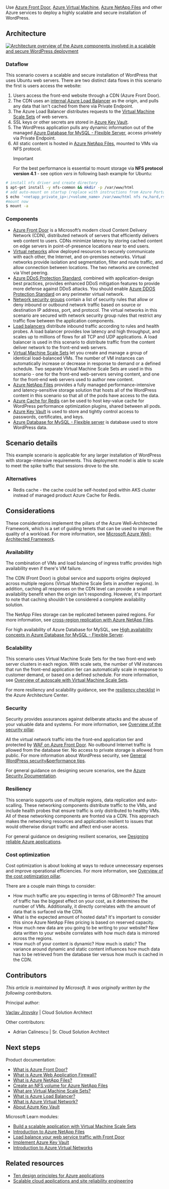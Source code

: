 <!-- cSpell:ignore wordpress -->

Use [Azure Front Door](/azure/frontdoor/front-door-overview), [Azure Virtual Machine](/azure/virtual-machines/overview), [Azure NetApp Files](/azure/azure-netapp-files/azure-netapp-files-introduction) and other Azure services to deploy a highly scalable and secure installation of WordPress.



## Architecture

[![Architecture overview of the Azure components involved in a scalable and secure WordPress deployment](media/wordpress-vm.png)](media/wordpress-vm.png#lightbox)

### Dataflow

This scenario covers a scalable and secure installation of WordPress that uses Ubuntu web servers. There are two distinct data flows in this scenario the first is users access the website:

1. Users access the front-end website through a CDN (Azure Front Door).
2. The CDN uses an [internal Azure Load Balancer](/azure/load-balancer/load-balancer-overview) as the origin, and pulls any data that isn't cached from there via Private Endpoint.
3. The Azure Load Balancer distributes requests to the [Virtual Machine Scale Sets][docs-vmss] of web servers.
4. SSL keys or other secrets are stored in [Azure Key Vault](/azure/key-vault/key-vault-overview).
5. The WordPress application pulls any dynamic information out of the managed [Azure Database for MySQL - Flexible Server](https://learn.microsoft.com/en-us/azure/mysql/flexible-server/overview), access privately via Private Endpoint.
6. All static content is hosted in [Azure NetApp Files](/azure/azure-netapp-files/azure-netapp-files-introduction), mounted to VMs via NFS protocol.
    > [!IMPORTANT]
    > For the best performance is essential to mount storage via  **NFS protocol version 4.1** - see option *vers* in following bash example for Ubuntu:

```bash
# install nfs driver and create directory
$ apt-get install -y nfs-common && mkdir -p /var/www/html
# add auto-mount on startup (replace with instructions from Azure Portal, but change vers to 4.1)
$ echo '<netapp_private_ip>:/<volume_name> /var/www/html nfs rw,hard,rsize=262144,wsize=262144,sec=sys,vers=4.1,tcp 0 0' >> /etc/fstab
#mount now
$ mount -a
```

### Components

- [Azure Front Door](https://azure.microsoft.com/products/frontdoor) is a Microsoft’s modern cloud Content Delivery Network (CDN), distributed network of servers that efficiently delivers web content to users. CDNs minimize latency by storing cached content on edge servers in point-of-presence locations near to end users.
- [Virtual networks](https://azure.microsoft.com/products/virtual-network) allow deployed resources to securely communicate with each other, the Internet, and on-premises networks. Virtual networks provide isolation and segmentation, filter and route traffic, and allow connection between locations. The two networks are connected via Vnet peering.
- [Azure DDoS Protection Standard](/azure/ddos-protection/ddos-protection-overview), combined with application-design best practices, provides enhanced DDoS mitigation features to provide more defense against DDoS attacks. You should enable [Azure DDOS Protection Standard](/azure/ddos-protection/ddos-protection-overview) on any perimeter virtual network.
- [Network security groups](/azure/virtual-network/security-overview) contain a list of security rules that allow or deny inbound or outbound network traffic based on source or destination IP address, port, and protocol. The virtual networks in this scenario are secured with network security group rules that restrict any traffic flow between the application components.
- [Load balancers](https://azure.microsoft.com/solutions/load-balancing-with-azure) distribute inbound traffic according to rules and health probes. A load balancer provides low latency and high throughput, and scales up to millions of flows for all TCP and UDP applications. A load balancer is used in this scenario to distribute traffic from the content deliver network to the front-end web servers.
- [Virtual Machine Scale Sets](https://azure.microsoft.com/products/virtual-machine-scale-sets) let you create and manage a group of identical load-balanced VMs. The number of VM instances can automatically increase or decrease in response to demand or a defined schedule. Two separate Virtual Machine Scale Sets are used in this scenario - one for the front-end web-servers serving content, and one for the front-end web servers used to author new content.
- [Azure NetApp Files](https://azure.microsoft.com/products/storage/netapp) provides a fully managed performance-intensive and latency-sensitive storage solution that hosts all of the WordPress content in this scenario so that all of the pods have access to the data.
- [Azure Cache for Redis](https://azure.microsoft.com/products/cache/) can be used to host key-value cache for WordPress performance optimization plugins, shared between all pods.
- [Azure Key Vault](https://azure.microsoft.com/products/active-directory) is used to store and tightly control access to passwords, certificates, and keys.
- [Azure Database for MySQL - Flexible server](https://azure.microsoft.com/products/mysql/) is database used to store WordPress data.

## Scenario details

This example scenario is applicable for any larger installation of WordPress with storage-intensive requirements. This deployment model is able to scale to meet the spike traffic that sessions drove to the site.

### Alternatives

- Redis cache - the cache could be self-hosted pod within AKS cluster instead of managed product Azure Cache for Redis.

## Considerations

These considerations implement the pillars of the Azure Well-Architected Framework, which is a set of guiding tenets that can be used to improve the quality of a workload. For more information, see [Microsoft Azure Well-Architected Framework](/azure/architecture/framework).

### Availability

The combination of VMs and load balancing of ingress traffic provides high availability even if there's VM failure.

The CDN (Front Door) is global service and supports origins deployed across multiple regions (Virtual Machine Scale Sets in another regions). In addition, caching all responses on the CDN level can provide a small availability benefit when the origin isn't responding. However, it's important to note that caching shouldn't be considered a complete availability solution.

The NetApp Files storage can be replicated between paired regions. For more information, see [cross-region replication with Azure NetApp Files](/azure/azure-netapp-files/cross-region-replication-requirements-considerations).

For high availability of Azure Database for MySQL, see [High availability concepts in Azure Database for MySQL - Flexible Server](/azure/mysql/flexible-server/concepts-high-availability).

### Scalability

This scenario uses Virtual Machine Scale Sets for the two front-end web server clusters in each region. With scale sets, the number of VM instances that run the front-end application tier can automatically scale in response to customer demand, or based on a defined schedule. For more information, see [Overview of autoscale with Virtual Machine Scale Sets][docs-vmss-autoscale].

For more resiliency and scalability guidance, see the [resiliency checklist](/azure/architecture/checklist/resiliency-per-service) in the Azure Architecture Center.

### Security

Security provides assurances against deliberate attacks and the abuse of your valuable data and systems. For more information, see [Overview of the security pillar](/azure/architecture/framework/security/overview).

All the virtual network traffic into the front-end application tier and protected by [WAF on Azure Front Door](/azure/web-application-firewall/afds/afds-overview). No outbound Internet traffic is allowed from the database tier. No access to private storage is allowed from public. For more information about WordPress security, see [General WordPress security&performance tips](/azure/wordpress#general-wordpress-securityperformance-tips).

For general guidance on designing secure scenarios, see the [Azure Security Documentation][security].

### Resiliency

This scenario supports use of multiple regions, data replication and auto-scalling. These networking components distribute traffic to the VMs, and include health probes that ensure traffic is only distributed to healthy VMs. All of these networking components are fronted via a CDN. This approach makes the networking resources and application resilient to issues that would otherwise disrupt traffic and affect end-user access.

For general guidance on designing resilient scenarios, see [Designing reliable Azure applications](/azure/architecture/framework/resiliency/app-design).

### Cost optimization

Cost optimization is about looking at ways to reduce unnecessary expenses and improve operational efficiencies. For more information, see [Overview of the cost optimization pillar](/azure/architecture/framework/cost/overview).

There are a couple main things to consider:

- How much traffic are you expecting in terms of GB/month? The amount of traffic has the biggest effect on your cost, as it determines the number of VMs. Additionally, it directly correlates with the amount of data that is surfaced via the CDN.
- What is the expected amount of hosted data? It's important to consider this since Azure NetApp Files pricing is based on reserved capacity.
- How much new data are you going to be writing to your website? New data written to your website correlates with how much data is mirrored across the regions.
- How much of your content is dynamic? How much is static? The variance around dynamic and static content influences how much data has to be retrieved from the database tier versus how much is cached in the CDN.

## Contributors

*This article is maintained by Microsoft. It was originally written by the following contributors.*

Principal author:

[Vaclav Jirovsky](https://www.linkedin.com/in/vaclavjirovsky) | Cloud Solution Architect

Other contributors:

- Adrian Calinescu | Sr. Cloud Solution Architect

## Next steps

Product documentation:

- [What is Azure Front Door?](/azure/frontdoor/front-door-overview)
- [What is Azure Web Application Firewall?](/azure/web-application-firewall/overview)
- [What is Azure NetApp Files?](/azure/azure-netapp-files/azure-netapp-files-introduction)
- [Create an NFS volume for Azure NetApp Files](/azure/azure-netapp-files/azure-netapp-files-create-volumes)
- [What are Virtual Machine Scale Sets?](/azure/virtual-machine-scale-sets/overview)
- [What is Azure Load Balancer?](/azure/load-balancer/load-balancer-overview)
- [What is Azure Virtual Network?](/azure/virtual-network/virtual-networks-overview)
- [About Azure Key Vault](/azure/key-vault/general/overview)

Microsoft Learn modules:

- [Build a scalable application with Virtual Machine Scale Sets](/training/modules/build-app-with-scale-sets)
- [Introduction to Azure NetApp Files](/training/modules/introduction-to-azure-netapp-files/)
- [Load balance your web service traffic with Front Door](/training/modules/create-first-azure-front-door/)
- [Implement Azure Key Vault](/training/modules/implement-azure-key-vault)
- [Introduction to Azure Virtual Networks](/training/modules/introduction-to-azure-virtual-networks)

## Related resources

- [Ten design principles for Azure applications](../../guide/design-principles/index.md)
- [Scalable cloud applications and site reliability engineering](../../example-scenario/apps/scalable-apps-performance-modeling-site-reliability.yml)

<!-- links -->

[docs-vmss]: /azure/virtual-machine-scale-sets/overview
[docs-vmss-autoscale]: /azure/virtual-machine-scale-sets/virtual-machine-scale-sets-autoscale-overview
[security]: /azure/security
